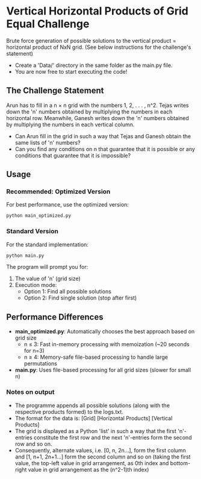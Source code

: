 # Vertical Horizontal Products of Grid Equal Challenge

Brute force generation of possible solutions to the vertical product = horizontal product of NxN grid. (See below instructions for the challenge's statement)

- Create a 'Data/' directory in the same folder as the main.py file.
- You are now free to start executing the code!

## The Challenge Statement

Arun has to fill in a n × n grid with the numbers 1, 2, . . . , n^2.
Tejas writes down the 'n' numbers obtained by multiplying the numbers in each horizontal row.
Meanwhile, Ganesh writes down the 'n' numbers obtained by multiplying the numbers in each vertical column.

- Can Arun fill in the grid in such a way that Tejas and Ganesh obtain the same lists of 'n' numbers?
- Can you find any conditions on n that guarantee that it is possible or any conditions that guarantee that it is impossible?

## Usage

### Recommended: Optimized Version

For best performance, use the optimized version:

```bash
python main_optimized.py
```

### Standard Version

For the standard implementation:

```bash
python main.py
```

The program will prompt you for:

1. The value of 'n' (grid size)
2. Execution mode:
   - Option 1: Find all possible solutions
   - Option 2: Find single solution (stop after first)

## Performance Differences

- **main_optimized.py**: Automatically chooses the best approach based on grid size
  - n ≤ 3: Fast in-memory processing with memoization (~20 seconds for n=3)
  - n ≥ 4: Memory-safe file-based processing to handle large permutations
- **main.py**: Uses file-based processing for all grid sizes (slower for small n)

### Notes on output

- The programme appends all possible solutions (along with the respective products formed) to the logs.txt.
- The format for the data is: [Grid] [Horizontal Products] [Vertical Products]
- The grid is displayed as a Python 'list' in such a way that the first 'n'-entries constitute the first row and the next 'n'-entries form the second row and so on.
- Consequently, alternate values, i.e. [0, n, 2n...], form the first column and [1, n+1, 2n+1...] form the second column and so on (taking the first value, the top-left value in grid arrangement, as 0th index and bottom-right value in grid arrangement as the (n^2-1)th index)
